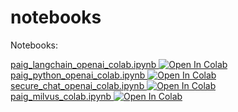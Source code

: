 # notebooks
Notebooks:

<a target="_blank" href="https://colab.research.google.com/github/privacera/notebooks/blob/main/google-colab/paig_langchain_openai_colab.ipynb">
  paig_langchain_openai_colab.ipynb
  <img src="https://colab.research.google.com/assets/colab-badge.svg" alt="Open In Colab"/>
</a>

</br>

<a target="_blank" href="https://colab.research.google.com/github/privacera/notebooks/blob/main/google-colab/paig_python_openai_colab.ipynb">
  paig_python_openai_colab.ipynb
  <img src="https://colab.research.google.com/assets/colab-badge.svg" alt="Open In Colab"/>
</a>

</br>

<a target="_blank" href="https://colab.research.google.com/github/privacera/notebooks/blob/main/google-colab/secure_chat_openai_colab.ipynb">
  secure_chat_openai_colab.ipynb
  <img src="https://colab.research.google.com/assets/colab-badge.svg" alt="Open In Colab"/>
</a>

</br>

<a target="_blank" href="https://colab.research.google.com/github/privacera/notebooks/blob/main/google-colab/paig_milvus_colab.ipynb">
  paig_milvus_colab.ipynb
  <img src="https://colab.research.google.com/assets/colab-badge.svg" alt="Open In Colab"/>
</a>
